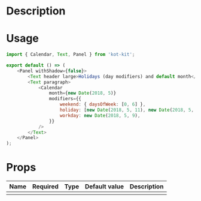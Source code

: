 # Description

# Usage
```javascript
import { Calendar, Text, Panel } from 'kot-kit';

export default () => (
	<Panel withShadow={false}>
		<Text header large>Holidays (day modifiers) and default month</Text>
		<Text paragraph>
			<Calendar
				month={new Date(2018, 5)}
				modifiers={{
					weekend: { daysOfWeek: [0, 6] },
					holiday: [new Date(2018, 5, 11), new Date(2018, 5, 12)],
					workday: new Date(2018, 5, 9),
				}}
			/>
		</Text>
	</Panel>
);
```

# Props
| Name | Required | Type | Default value | Description |
|---|:-:|---|---|---|
||||||